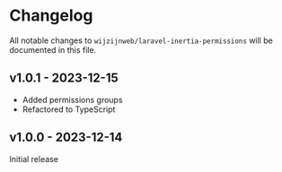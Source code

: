 # Changelog

All notable changes to `wijzijnweb/laravel-inertia-permissions` will be documented in this file.

## v1.0.1 - 2023-12-15

- Added permissions groups
- Refactored to TypeScript

## v1.0.0 - 2023-12-14

Initial release
